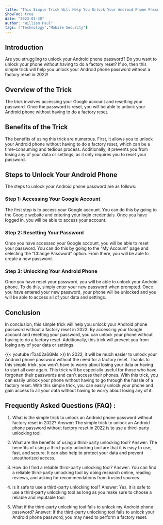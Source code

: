 ```yaml
---
title: "This Simple Trick Will Help You Unlock Your Android Phone Password Without Factory Reset in 2022!"
ShowToc: true 
date: "2023-01-30"
author: "William Paul" 
tags: ["Technology","Mobile Security"]
---
```

## Introduction

Are you struggling to unlock your Android phone password? Do you want to unlock your phone without having to do a factory reset? If so, then this simple trick will help you unlock your Android phone password without a factory reset in 2022! 

## Overview of the Trick

The trick involves accessing your Google account and resetting your password. Once the password is reset, you will be able to unlock your Android phone without having to do a factory reset. 

## Benefits of the Trick

The benefits of using this trick are numerous. First, it allows you to unlock your Android phone without having to do a factory reset, which can be a time-consuming and tedious process. Additionally, it prevents you from losing any of your data or settings, as it only requires you to reset your password. 

## Steps to Unlock Your Android Phone

The steps to unlock your Android phone password are as follows: 

### Step 1: Accessing Your Google Account

The first step is to access your Google account. You can do this by going to the Google website and entering your login credentials. Once you have logged in, you will be able to access your account. 

### Step 2: Resetting Your Password

Once you have accessed your Google account, you will be able to reset your password. You can do this by going to the “My Account” page and selecting the “Change Password” option. From there, you will be able to create a new password. 

### Step 3: Unlocking Your Android Phone

Once you have reset your password, you will be able to unlock your Android phone. To do this, simply enter your new password when prompted. Once you have entered your new password, your phone will be unlocked and you will be able to access all of your data and settings. 

## Conclusion

In conclusion, this simple trick will help you unlock your Android phone password without a factory reset in 2022. By accessing your Google account and resetting your password, you can unlock your phone without having to do a factory reset. Additionally, this trick will prevent you from losing any of your data or settings.

{{< youtube rTxa02a6GMs >}} 
In 2022, it will be much easier to unlock your Android phone password without the need for a factory reset. Thanks to this simple trick, you won't have to worry about losing your data or having to start all over again. This trick will be especially useful for those who have forgotten their passwords and can't access their phones. With this trick, you can easily unlock your phone without having to go through the hassle of a factory reset. With this simple trick, you can easily unlock your phone and gain access to all your data without having to worry about losing any of it.

## Frequently Asked Questions (FAQ) :
1. What is the simple trick to unlock an Android phone password without factory reset in 2022?
    Answer: The simple trick to unlock an Android phone password without factory reset in 2022 is to use a third-party unlocking tool.

2. What are the benefits of using a third-party unlocking tool?
    Answer: The benefits of using a third-party unlocking tool are that it is easy to use, fast, and secure. It can also help to protect your data and prevent unauthorized access.

3. How do I find a reliable third-party unlocking tool?
    Answer: You can find a reliable third-party unlocking tool by doing research online, reading reviews, and asking for recommendations from trusted sources.

4. Is it safe to use a third-party unlocking tool?
    Answer: Yes, it is safe to use a third-party unlocking tool as long as you make sure to choose a reliable and reputable tool.

5. What if the third-party unlocking tool fails to unlock my Android phone password?
    Answer: If the third-party unlocking tool fails to unlock your Android phone password, you may need to perform a factory reset.


